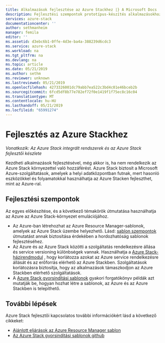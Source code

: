 ```yaml
---
title: Alkalmazások fejlesztése az Azure Stackhez |} A Microsoft Docs
description: Fejlesztési szempontok prototípus-készítés alkalmazásokhoz az Azure Stackben
services: azure-stack
documentationcenter: ''
author: sethmanheim
manager: femila
editor: ''
ms.assetid: d3ebc6b1-0ffe-4d3e-ba4a-388239d6cdc3
ms.service: azure-stack
ms.workload: na
ms.tgt_pltfrm: na
ms.devlang: na
ms.topic: article
ms.date: 05/21/2019
ms.author: sethm
ms.reviewer: unknown
ms.lastreviewed: 05/21/2019
ms.openlocfilehash: 4273326001dc79abb7ea522c3bd4c01e46bceb2b
ms.sourcegitcommit: 6fcd5df8b77e782ef72f0e1419f1f75ec8c16c04
ms.translationtype: MT
ms.contentlocale: hu-HU
ms.lasthandoff: 05/21/2019
ms.locfileid: "65991274"
---
```

# <a name="develop-for-azure-stack"></a>Fejlesztés az Azure Stackhez

*Vonatkozik: Az Azure Stack integrált rendszerek és az Azure Stack fejlesztői készlete*

Kezdheti alkalmazások fejlesztésével, még akkor is, ha nem rendelkezik az Azure Stack környezettel való hozzáférést. Azure Stack biztosít a Microsoft Azure-szolgáltatások, amelyek a helyi adatközpontban futnak, mert hasonló eszközökkel és folyamatokkal használhatja az Azure Stacken fejleszthet, mint az Azure-ral.

## <a name="development-considerations"></a>Fejlesztési szempontok

Az egyes előkészítése, és a következő témakörök útmutatása használhatja az Azure az Azure Stack-környezet emulációjához.

* Az Azure-ban létrehozhat az Azure Resource Manager-sablonok, amelyek az Azure Stack üzembe helyezhető. Lásd: [sablon szempontok](azure-stack-develop-templates.md) útmutatást annak biztosítása érdekében a hordozhatóság sablonok fejlesztéséhez.
* Az Azure és az Azure Stack közötti a szolgáltatás rendelkezésre állása és service versioning különbségek vannak. Használhatja a [Azure Stack-házirendmodul](azure-stack-policy-module.md) , hogy korlátozza azokat az Azure service rendelkezésre állását és az erőforrás elérhető az Azure Stackben. Szolgáltatások korlátozásra biztosítja, hogy az alkalmazások támaszkodjon az Azure Stackben elérhető szolgáltatások.
* A [Azure Stack gyorsindítási sablonok](https://github.com/Azure/AzureStack-QuickStart-Templates) gyakori forgatókönyv példák azt mutatják be, hogyan hozhat létre a sablonok, az Azure és az Azure Stackben is telepíthető.

## <a name="next-steps"></a>További lépések

Azure Stack fejlesztői kapcsolatos további információkért lásd a következő cikkeket:

* [Ajánlott eljárások az Azure Resource Manager sablon](azure-stack-develop-templates.md)
* [Az Azure Stack gyorsindítási sablonok github](https://github.com/Azure/AzureStack-QuickStart-Templates)